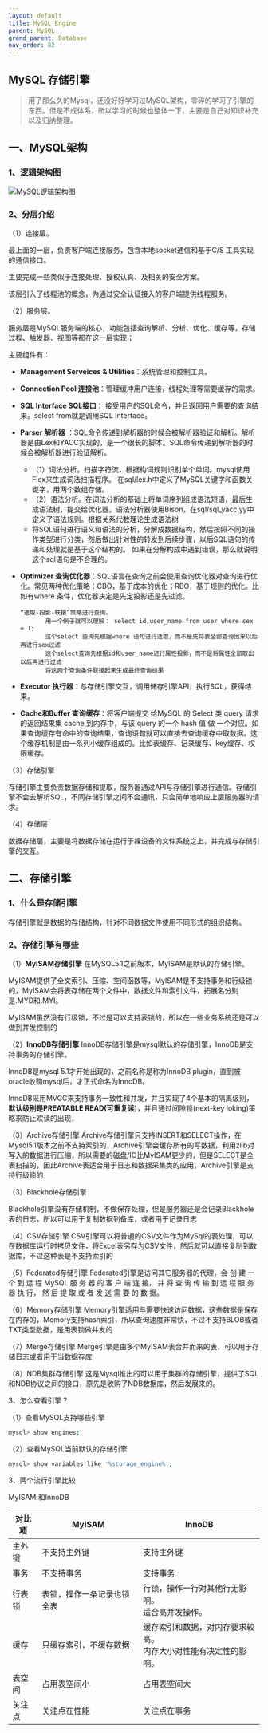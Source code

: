 ```yaml
---
layout: default
title: MySQL Engine
parent: MySQL
grand_parent: Database
nav_order: 82
---
```



## MySQL 存储引擎

> 用了那么久的Mysql，还没好好学习过MySQL架构，零碎的学习了引擎的东西。但是不成体系，所以学习的时候也整体一下，主要是自己对知识补充以及归纳整理。

## 一、MySQL架构

### 1、逻辑架构图

![MySQL逻辑架构图](../Assets/images/MySQL/MySQL-db.jpg)



### 2、分层介绍

（1）连接层。

最上面的一层，负责客户端连接服务，包含本地socket通信和基于C/S 工具实现的通信接口。

主要完成一些类似于连接处理、授权认真、及相关的安全方案。

该层引入了线程池的概念，为通过安全认证接入的客户端提供线程服务。

（2）服务层。

服务层是MySQL服务端的核心，功能包括查询解析、分析、优化、缓存等，存储过程、触发器、视图等都在这一层实现；

主要组件有：

- **Management Serveices & Utilities**：系统管理和控制工具。

- **Connection Pool  连接池**：管理缓冲用户连接，线程处理等需要缓存的需求。

- **SQL Interface  SQL接口**： 接受用户的SQL命令，并且返回用户需要的查询结果。select from就是调用SQL Interface。

- **Parser  解析器** ：SQL命令传递到解析器的时候会被解析器验证和解析。解析器是由Lex和YACC实现的，是一个很长的脚本。SQL命令传递到解析器的时候会被解析器进行验证解析。

  - （1）词法分析。扫描字符流，根据构词规则识别单个单词。mysql使用Flex来生成词法扫描程序。 在sql/lex.h中定义了MySQL关键字和函数关键字，用两个数组存储。
  - （2）语法分析。在词法分析的基础上将单词序列组成语法短语，最后生成语法树，提交给优化器。语法分析器使用Bison，在sql/sql_yacc.yy中定义了语法规则。根据关系代数理论生成语法树
  - 将SQL语句进行语义和语法的分析，分解成数据结构，然后按照不同的操作类型进行分类，然后做出针对性的转发到后续步骤，以后SQL语句的传递和处理就是基于这个结构的。 如果在分解构成中遇到错误，那么就说明这个sql语句是不合理的。

- **Optimizer 查询优化器**：SQL语言在查询之前会使用查询优化器对查询进行优化。常见两种优化策略：CBO，基于成本的优化；RBO，基于规则的优化。比如有where 条件，优化器决定是先定投影还是先过滤。

  ```
  “选取-投影-联接”策略进行查询。
         用一个例子就可以理解： select id,user_name from user where sex = 1;
         这个select 查询先根据where 语句进行选取，而不是先将表全部查询出来以后再进行sex过滤
         这个select查询先根据id和user_name进行属性投影，而不是将属性全部取出以后再进行过滤
         将这两个查询条件联接起来生成最终查询结果
  ```

- **Executor 执行器**：与存储引擎交互，调用储存引擎API，执行SQL，获得结果。
- **Cache和Buffer 查询缓存**：将客户端提交 给MySQL 的 Select 类 query 请求的返回结果集 cache 到内存中，与该 query 的一个 hash 值 做 一个对应。如果查询缓存有命中的查询结果，查询语句就可以直接去查询缓存中取数据。这个缓存机制是由一系列小缓存组成的。比如表缓存、记录缓存、key缓存、权限缓存。



（3）存储引擎

存储引擎主要负责数据存储和提取，服务器通过API与存储引擎进行通信。存储引擎不会去解析SQL，不同存储引擎之间不会通讯，只会简单地响应上层服务器的请求。

（4）存储层

数据存储层，主要是将数据存储在运行于裸设备的文件系统之上，并完成与存储引擎的交互。



## 二、存储引擎

### 1、什么是存储引擎

存储引擎就是数据的存储结构，针对不同数据文件使用不同形式的组织结构。

### 2、存储引擎有哪些

（1）**MyISAM存储引擎**
在MySQL5.1之前版本，MyISAM是默认的存储引擎。

MyISAM提供了全文索引、压缩、空间函数等，MyISAM是不支持事务和行级锁的，MyISAM会将表存储在两个文件中，数据文件和索引文件，拓展名分别是.MYD和.MYI。

MyISAM虽然没有行级锁，不过是可以支持表锁的，所以在一些业务系统还是可以做到并发控制的

（2）**InnoDB存储引擎**
InnoDB存储引擎是mysql默认的存储引擎，InnoDB是支持事务的存储引擎。

InnoDB是mysql 5.1才开始出现的，之前名称是称为InnoDB  plugin，直到被oracle收购mysql后，才正式命名为InnoDB。

InnoDB采用MVCC来支持事务一致性和并发，并且实现了4个基本的隔离级别，**默认级别是PREATABLE READ(可重复读)**，并且通过间隙锁(next-key loking)策略来防止欢读的出现，



（3）Archive存储引擎
Archive存储引擎只支持INSERT和SELECT操作，在Mysql5.1版本之前不支持索引的，Archive引擎会缓存所有的写数据，利用zlib对写入的数据进行压缩，所以需要的磁盘/IO比MyISAM更少的，但是SELECT是全表扫描的，因此Archive表适合用于日志和数据采集类的应用，Archive引擎是支持行级锁的

（3）Blackhole存储引擎

Blackhole引擎没有存储机制，不做保存处理，但是服务器还是会记录Blackhole表的日志，所以可以用于复制数据到备库，或者用于记录日志

（4）CSV存储引擎
CSV引擎可以将普通的CSV文件作为MySql的表处理，可以在数据库运行时拷贝文件，将Excel表另存为CSV文件，然后就可以直接复制到数据库，不过这种表是不支持索引的

（5）Federated存储引擎
Federated引擎是访问其它服务器的代理，会 创 建 一 个 到 远 程 MySQL 服 务 器 的 客 户 端 连 接， 并 将 查 询 传 输 到 远 程 服 务 器 执 行， 然 后 提 取 或 者 发 送 需 要 的 数 据。

（6）Memory存储引擎
Memory引擎适用与需要快速访问数据，这些数据是保存在内存的，Memory支持hash索引，所以查询速度非常快，不过不支持BLOB或者TXT类型数据，是用表锁做并发的

（7）Merge存储引擎
Merge引擎是由多个MyISAM表合并而来的表，可以用于存储日志或者用于当数据存库

（8）NDB集群存储引擎
这是Mysql推出的可以用于集群的存储引擎，提供了SQL和NDB协议之间的接口，原先是收购了NDB数据库，然后发展来的。

3、怎么查看引擎？

（1）查看MySQL支持哪些引擎

```bash
mysql> show engines;
```

（2）查看MySQL当前默认的存储引擎

```bash
mysql> show variables like '%storage_engine%';
```



3、两个流行引擎比较

MyISAM 和InnoDB

| 对比项 | MyISAM                     | InnoDB                                                       |
| ------ | -------------------------- | ------------------------------------------------------------ |
| 主外键 | 不支持主外键               | 支持主外键                                                   |
| 事务   | 不支持事务                 | 支持事务                                                     |
| 行表锁 | 表锁，操作一条记录也锁全表 | 行锁，操作一行对其他行无影响。<br/>适合高并发操作。          |
| 缓存   | 只缓存索引，不缓存数据     | 缓存索引和数据，对内存要求较高。<br/>内存大小对性能有决定性的影响。 |
| 表空间 | 占用表空间小               | 占用表空间大                                                 |
| 关注点 | 关注点在性能               | 关注点在事务                                                 |











